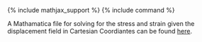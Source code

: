 {% include mathjax_support %}
{% include command %}

A Mathamatica file for solving for the stress and strain given the displacement field in Cartesian Coordiantes can be found [here](https://github.com/AppliedMechanicsLab/ENGN0310/blob/ae381ce20fb30056beec4530d21b0a37e1624464/CourseNotes/Stress/Stress).